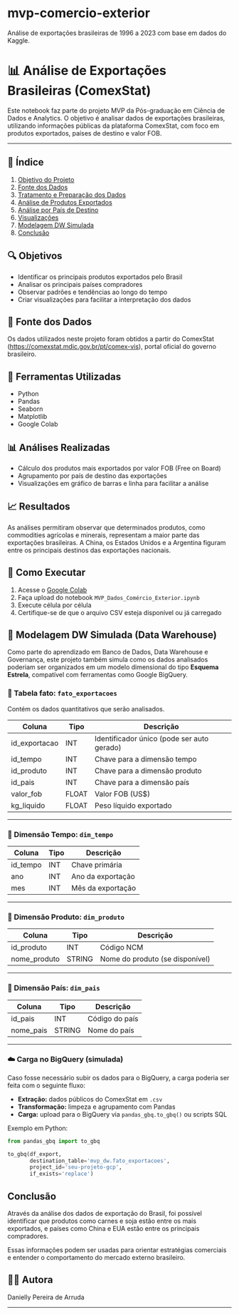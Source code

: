 # mvp-comercio-exterior
Análise de exportações brasileiras de 1996 a 2023 com base em dados do Kaggle.

# 📊 Análise de Exportações Brasileiras (ComexStat)

Este notebook faz parte do projeto MVP da Pós-graduação em Ciência de Dados e Analytics. O objetivo é analisar dados de exportações brasileiras, utilizando informações públicas da plataforma ComexStat, com foco em produtos exportados, países de destino e valor FOB.

---

## 📌 Índice

1. [Objetivo do Projeto](#objetivo-do-projeto)
2. [Fonte dos Dados](#fonte-dos-dados)
3. [Tratamento e Preparação dos Dados](#tratamento-e-prepara%C3%A7%C3%A3o-dos-dados)
4. [Análise de Produtos Exportados](#an%C3%A1lise-de-produtos-exportados)
5. [Análise por País de Destino](#an%C3%A1lise-por-pa%C3%ADs-de-destino)
6. [Visualizações](#visualiza%C3%A7%C3%B5es)
7. [Modelagem DW Simulada](#modelagem-dw-simulada)
8. [Conclusão](#conclus%C3%A3o)



## 🔍 Objetivos

- Identificar os principais produtos exportados pelo Brasil
- Analisar os principais países compradores
- Observar padrões e tendências ao longo do tempo
- Criar visualizações para facilitar a interpretação dos dados

## 📁 Fonte dos Dados

Os dados utilizados neste projeto foram obtidos a partir do ComexStat (https://comexstat.mdic.gov.br/pt/comex-vis), portal oficial do governo brasileiro.

## 🧠 Ferramentas Utilizadas

- Python
- Pandas
- Seaborn
- Matplotlib
- Google Colab

## 📊 Análises Realizadas

- Cálculo dos produtos mais exportados por valor FOB (Free on Board)
- Agrupamento por país de destino das exportações
- Visualizações em gráfico de barras e linha para facilitar a análise

## 📈 Resultados

As análises permitiram observar que determinados produtos, como commodities agrícolas e minerais, representam a maior parte das exportações brasileiras. A China, os Estados Unidos e a Argentina figuram entre os principais destinos das exportações nacionais.

## 🚀 Como Executar

1. Acesse o [Google Colab](https://colab.research.google.com/)
2. Faça upload do notebook `MVP_Dados_Comércio_Exterior.ipynb`
3. Execute célula por célula
4. Certifique-se de que o arquivo CSV esteja disponível ou já carregado

## 🧱 Modelagem DW Simulada (Data Warehouse)

Como parte do aprendizado em Banco de Dados, Data Warehouse e Governança, este projeto também simula como os dados analisados poderiam ser organizados em um modelo dimensional do tipo **Esquema Estrela**, compatível com ferramentas como Google BigQuery.

### 🔹 Tabela fato: `fato_exportacoes`
Contém os dados quantitativos que serão analisados.

| Coluna           | Tipo   | Descrição                                  |
|------------------|--------|---------------------------------------------|
| id_exportacao    | INT    | Identificador único (pode ser auto gerado) |
| id_tempo         | INT    | Chave para a dimensão tempo                |
| id_produto       | INT    | Chave para a dimensão produto              |
| id_pais          | INT    | Chave para a dimensão país                 |
| valor_fob        | FLOAT  | Valor FOB (US$)                            |
| kg_liquido       | FLOAT  | Peso líquido exportado                     |

---

### 🔹 Dimensão Tempo: `dim_tempo`

| Coluna    | Tipo  | Descrição        |
|-----------|-------|------------------|
| id_tempo  | INT   | Chave primária   |
| ano       | INT   | Ano da exportação|
| mes       | INT   | Mês da exportação|

---

### 🔹 Dimensão Produto: `dim_produto`

| Coluna      | Tipo   | Descrição                         |
|-------------|--------|-----------------------------------|
| id_produto  | INT    | Código NCM                        |
| nome_produto| STRING | Nome do produto (se disponível)  |

---

### 🔹 Dimensão País: `dim_pais`

| Coluna     | Tipo   | Descrição              |
|------------|--------|------------------------|
| id_pais    | INT    | Código do país         |
| nome_pais  | STRING | Nome do país           |

---

### ☁️ Carga no BigQuery (simulada)

Caso fosse necessário subir os dados para o BigQuery, a carga poderia ser feita com o seguinte fluxo:

- **Extração:** dados públicos do ComexStat em `.csv`
- **Transformação:** limpeza e agrupamento com Pandas
- **Carga:** upload para o BigQuery via `pandas_gbq.to_gbq()` ou scripts SQL

Exemplo em Python:
```python
from pandas_gbq import to_gbq

to_gbq(df_export,
       destination_table='mvp_dw.fato_exportacoes',
       project_id='seu-projeto-gcp',
       if_exists='replace')

```
## Conclusão

Através da análise dos dados de exportação do Brasil, foi possível identificar que produtos como carnes e soja estão entre os mais exportados, e países como China e EUA estão entre os principais compradores.

Essas informações podem ser usadas para orientar estratégias comerciais e entender o comportamento do mercado externo brasileiro.


## 👩‍💻 Autora

Danielly Pereira de Arruda

---

